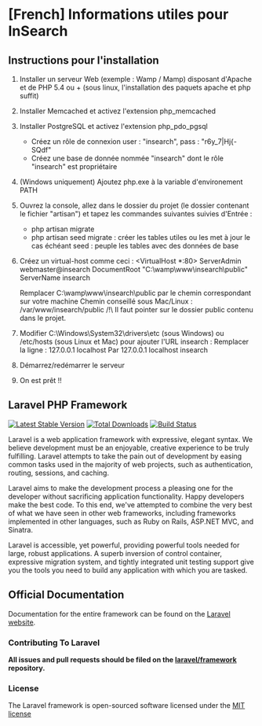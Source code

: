 # [French] Informations utiles pour InSearch

## Instructions pour l'installation

1. Installer un serveur Web (exemple : Wamp / Mamp) disposant d'Apache et de PHP 5.4 ou + (sous linux, l'installation des paquets apache et php suffit)

2. Installer Memcached et activez l'extension php_memcached

3. Installer PostgreSQL et activez l'extension php_pdo_pgsql
	- Créez un rôle de connexion user : "insearch", pass : "r6y_7|Hj{-SQdf"
	- Créez une base de donnée nommée "insearch" dont le rôle "insearch" est propriétaire
4. (Windows uniquement) Ajoutez php.exe à la variable d'environement PATH

5. Ouvrez la console, allez dans le dossier du projet (le dossier contenant le fichier "artisan") et tapez les commandes suivantes suivies d'Entrée :
	- php artisan migrate
	- php artisan seed
	migrate : créer les tables utiles ou les met à jour le cas échéant
	seed : peuple les tables avec des données de base

6. Créez un virtual-host comme ceci :
	<VirtualHost *:80>
	ServerAdmin webmaster@insearch
	DocumentRoot "C:\wamp\www\insearch\public"
	ServerName insearch
	</VirtualHost>

	Remplacer C:\wamp\www\insearch\public par le chemin correspondant sur votre machine
	Chemin conseillé sous Mac/Linux : /var/www/insearch/public
	/!\ Il faut pointer sur le dossier public contenu dans le projet.

7. Modifier C:\Windows\System32\drivers\etc (sous Windows) ou /etc/hosts (sous Linux et Mac) pour ajouter l'URL insearch :
	Remplacer la ligne :
		127.0.0.1       localhost
	Par
		127.0.0.1       localhost insearch

8. Démarrez/redémarrer le serveur

9. On est prêt !!



## Laravel PHP Framework

[![Latest Stable Version](https://poser.pugx.org/laravel/framework/version.png)](https://packagist.org/packages/laravel/framework) [![Total Downloads](https://poser.pugx.org/laravel/framework/d/total.png)](https://packagist.org/packages/laravel/framework) [![Build Status](https://travis-ci.org/laravel/framework.png)](https://travis-ci.org/laravel/framework)

Laravel is a web application framework with expressive, elegant syntax. We believe development must be an enjoyable, creative experience to be truly fulfilling. Laravel attempts to take the pain out of development by easing common tasks used in the majority of web projects, such as authentication, routing, sessions, and caching.

Laravel aims to make the development process a pleasing one for the developer without sacrificing application functionality. Happy developers make the best code. To this end, we've attempted to combine the very best of what we have seen in other web frameworks, including frameworks implemented in other languages, such as Ruby on Rails, ASP.NET MVC, and Sinatra.

Laravel is accessible, yet powerful, providing powerful tools needed for large, robust applications. A superb inversion of control container, expressive migration system, and tightly integrated unit testing support give you the tools you need to build any application with which you are tasked.

## Official Documentation

Documentation for the entire framework can be found on the [Laravel website](http://laravel.com/docs).

### Contributing To Laravel

**All issues and pull requests should be filed on the [laravel/framework](http://github.com/laravel/framework) repository.**

### License

The Laravel framework is open-sourced software licensed under the [MIT license](http://opensource.org/licenses/MIT)
